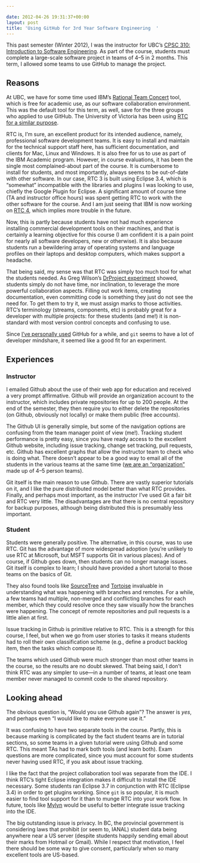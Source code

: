 ```yaml
---

date: 2012-04-26 19:31:37+00:00
layout: post
title: 'Using GitHub for 3rd Year Software Engineering  '
---
```


This past semester (Winter 2012), I was the instructor for UBC’s [CPSC 310: Introduction to Software Engineering](http://www.ugrad.cs.ubc.ca/~cs310/). As part of the course, students must complete a large-scale software project in teams of 4–5 in 2 months. This term, I allowed some teams to use GitHub to manage the project.





## Reasons


At UBC, we have for some time used IBM’s [Rational Team Concert](https://jazz.net/projects/rational-team-concert/) tool, which is free for academic use, as our software collaboration environment. This was the default tool for this term, as well, save for the three groups who applied to use GitHub. The University of Victoria has been using [RTC for a similar purpose](http://adrian-schroeter.com/2011/11/30/resources-for-using-jazz-in-a-student-course/).

RTC is, I’m sure, an excellent product for its intended audience, namely, professional software development teams. It is easy to install and maintain for the technical support staff here, has sufficient documentation, and clients for Mac, Linux and Windows. It is also free for us to use as part of the IBM Academic program. However, in course evaluations, it has been the single most complained-about part of the course. It is cumbersome to install for students, and most importantly, always seems to be out-of-date with other software. In our case, RTC 3 is built using Eclipse 3.4, which is “somewhat” incompatible with the libraries and plugins I was looking to use, chiefly the Google Plugin for Eclipse. A significant amount of course time (TA and instructor office hours) was spent getting RTC to work with the other software for the course. And I am just seeing that IBM is now working on [RTC 4](https://jazz.net/blog/index.php/2012/03/07/announcing-the-clm-2012-beta/), which implies more trouble in the future.

Now, this is partly because students have not had much experience installing commercial development tools on their machines, and that is certainly a learning objective for this course (I am confident it is a pain point for nearly all software developers, new or otherwise). It is also because students run a bewildering array of operating systems and language profiles on their laptops and desktop computers, which makes support a headache.

That being said, my sense was that RTC was simply too much tool for what the students needed. As Greg Wilson’s [DrProject experiment](https://stanley.cdf.toronto.edu/drproject/drproject) showed, students simply do not have time, nor inclination, to leverage the more powerful collaboration aspects. Filling out work items, creating documentation, even committing code is something they just do not see the need for. To get them to try it, we must assign marks to those activities. RTC’s terminology (streams, components, etc) is probably great for a developer with multiple projects: for these students (and me!) it is non-standard with most version control concepts and confusing to use.

Since [I’ve personally used](https://github.com/neilernst) GitHub for a while, and `git` seems to have a lot of developer mindshare, it seemed like a good fit for an experiment.


## Experiences




### Instructor


I emailed Github about the use of their web app for education and received a very prompt affirmative. Github will provide an organization account to the instructor, which includes private repositories for up to 200 people. At the end of the semester, they then require you to either delete the repositories (on Github, obviously not locally) or make them public (free accounts).

The Github UI is generally simple, but some of the navigation options are confusing from the team manager point of view (me!). Tracking student performance is pretty easy, since you have ready access to the excellent Github website, including issue tracking, change set tracking, pull requests, etc. Github has excellent graphs that allow the instructor team to check who is doing what. There doesn’t appear to be a good way to email all of the students in the various teams at the same time ([we are an “organization”](https://github.com/organizations/CPSC310W2012) made up of 4–5 person teams).

Git itself is the main reason to use Github. There are vastly superior tutorials on it, and I like the pure distributed model better than what RTC provides. Finally, and perhaps most important, as the instructor I’ve used Git a fair bit and RTC very little. The disadvantages are that there is no central repository for backup purposes, although being distributed this is presumably less important.


### Student


Students were generally positive. The alternative, in this course, was to use RTC. Git has the advantage of more widespread adoption (you’re unlikely to use RTC at Microsoft, but MSFT supports Git in various places). And of course, if Github goes down, then students can no longer manage issues. Git itself is complex to learn; I should have provided a short tutorial to those teams on the basics of Git.

They also found tools like [SourceTree](http://www.sourcetreeapp.com/) and [Tortoise](http://code.google.com/p/tortoisegit/) invaluable in understanding what was happening with branches and remotes. For a while, a few teams had multiple, non-merged and conflicting branches for each member, which they could resolve once they saw visually how the branches were happening. The concept of remote repositories and pull requests is a little alien at first.

Issue tracking in Github is primitive relative to RTC. This is a strength for this course, I feel, but when we go from user stories to tasks it means students had to roll their own classification scheme (e.g., define a product backlog item, then the tasks which compose it).

The teams which used Github were much stronger than most other teams in the course, so the results are no doubt skewed. That being said, I don’t think RTC was any simpler to use—in a number of teams, at least one team member never managed to commit code to the shared repository.


## Looking ahead


The obvious question is, “Would you use Github again”? The answer is _yes_, and perhaps even “I would like to make everyone use it.”

It was confusing to have two separate tools in the course. Partly, this is because marking is complicated by the fact student teams are in tutorial sections, so some teams in a given tutorial were using Github and some RTC. This meant TAs had to mark both tools (and learn both). Exam questions are more complicated, since you must account for some students never having used RTC, if you ask about issue tracking.

I like the fact that the project collaboration tool was separate from the IDE. I think RTC’s tight Eclipse integration makes it difficult to install the IDE necessary. Some students ran Eclipse 3.7 in conjunction with RTC (Eclipse 3.4) in order to get plugins working. Since `git` is so popular, it is much easier to find tool support for it than to munge RTC into your work flow. In future, tools like [Mylyn](https://github.com/blog/852-github-mylyn-connector-for-eclipse) would be useful to better integrate issue tracking into the IDE.

The big outstanding issue is privacy. In BC, the provincial government is considering laws that prohibit (or seem to, IANAL) student data being anywhere near a US server (despite students happily sending email about their marks from Hotmail or Gmail). While I respect that motivation, I feel there should be some way to give consent, particularly when so many excellent tools are US-based.

